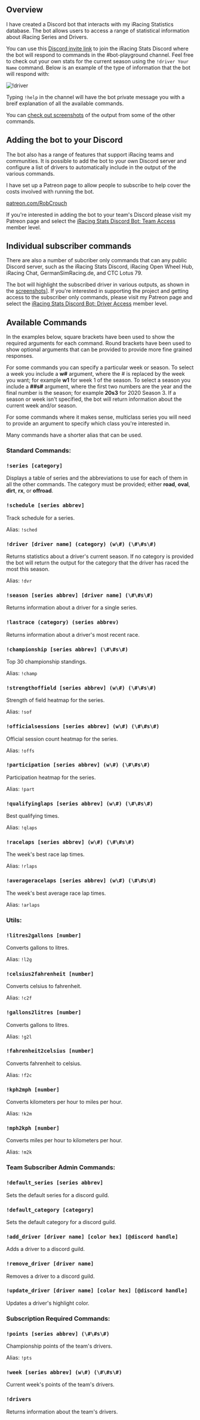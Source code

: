 ## Overview

I have created a Discord bot that interacts with my iRacing Statistics database. The bot allows users to access a range of statistical information about iRacing Series and Drivers.

You can use this [Discord invite link](https://discord.gg/AFW8BDm) to join the iRacing Stats Discord where the bot will respond to commands in the #bot-playground channel. Feel free to check out your own stats for the current season using the `!driver Your Name` command. Below is an example of the type of information that the bot will respond with:

![!driver](https://user-images.githubusercontent.com/658935/100395468-255c5300-3095-11eb-8d52-dbfa5f1a7d5c.png)

Typing `!help` in the channel will have the bot private message you with a breif explanation of all the available commands.

You can [check out screenshots](screenshots.html) of the output from some of the other commands.

## Adding the bot to your Discord

The bot also has a range of features that support iRacing teams and communities. It is possible to add the bot to your own Discord server and configure a list of drivers to automatically include in the output of the various commands.

I have set up a Patreon page to allow people to subscribe to help cover the costs involved with running the bot.

[patreon.com/RobCrouch](https://patreon.com/RobCrouch)

If you're interested in adding the bot to your team's Discord please visit my Patreon page and select the [iRacing Stats Discord Bot: Team Access](https://www.patreon.com/join/RobCrouch/checkout?rid=5846445) member level.

## Individual subscriber commands

There are also a number of subcriber only commands that can any public Discord server, such as the iRacing Stats Discord, iRacing Open Wheel Hub, iRacing Chat, GermanSimRacing.de, and CTC Lotus 79.

The bot will highlight the subscribed driver in various outputs, as shown in the [screenshots](screenshots.html)]. If you're interested in supporting the project and getting access to the subscriber only commands, please visit my Patreon page and select the [iRacing Stats Discord Bot: Driver Access](https://www.patreon.com/join/RobCrouch/checkout?rid=5846474) member level.

## Available Commands

In the examples below, square brackets have been used to show the required arguments for each command. Round brackets have been used to show optional arguments that can be provided to provide more fine grained responses.

For some commands you can specify a particular week or season. To select a week you include a **w\#** argument, where the # is replaced by the week you want; for example **w1** for week 1 of the season. To select a season you include a **\#\#s\#** argument, where the first two numbers are the year and the final number is the season; for example **20s3** for 2020 Season 3. If a season or week isn't specified, the bot will return information about the current week and/or season.

For some commands where it makes sense, multiclass series you will need to provide an argument to specify which class you're interested in.

Many commands have a shorter alias that can be used.

### Standard Commands:
### `!series [category]`
Displays a table of series and the abbreviations to use for each of them in all the other commands. The category must be provided; either **road**, **oval**, **dirt**, **rx**, or **offroad**.
### `!schedule [series abbrev]`
Track schedule for a series. 

Alias: `!sched`
### `!driver [driver name] (category) (w\#) (\#\#s\#)`
Returns statistics about a driver's current season. If no category is provided the bot will return the output for the category that the driver has raced the most this season.

Alias: `!dvr`
### `!season [series abbrev] [driver name] (\#\#s\#)`
Returns information about a driver for a single series.
### `!lastrace (category) (series abbrev)`
Returns information about a driver's most recent race.
### `!championship [series abbrev] (\#\#s\#)`
Top 30 championship standings. 

Alias: `!champ`
### `!strengthoffield [series abbrev] (w\#) (\#\#s\#)`
Strength of field heatmap for the series. 

Alias: `!sof`
### `!officialsessions [series abbrev] (w\#) (\#\#s\#)`
Official session count heatmap for the series. 

Alias: `!offs`
### `!participation [series abbrev] (w\#) (\#\#s\#)`
Participation heatmap for the series. 

Alias: `!part`
### `!qualifyinglaps [series abbrev] (w\#) (\#\#s\#)`
Best qualifying times. 

Alias: `!qlaps`
### `!racelaps [series abbrev] (w\#) (\#\#s\#)`
The week's best race lap times. 

Alias: `!rlaps`
### `!averageracelaps [series abbrev] (w\#) (\#\#s\#)`
The week's best average race lap times. 

Alias: `!arlaps`

### Utils:
### `!litres2gallons [number]`
Converts gallons to litres. 

Alias: `!l2g`
### `!celsius2fahrenheit [number]`
Converts celsius to fahrenheit. 

Alias: `!c2f`
### `!gallons2litres [number]`
Converts gallons to litres. 

Alias: `!g2l`
### `!fahrenheit2celsius [number]`
Converts fahrenheit to celsius. 

Alias: `!f2c`
### `!kph2mph [number]`
Converts kilometers per hour to miles per hour. 

Alias: `!k2m`
### `!mph2kph [number]`
Converts miles per hour to kilometers per hour. 

Alias: `!m2k`

### Team Subscriber Admin Commands:
### `!default_series [series abbrev]`
Sets the default series for a discord guild.
### `!default_category [category]`
Sets the default category for a discord guild.
### `!add_driver [driver name] [color hex] [@discord handle]`
Adds a driver to a discord guild.
### `!remove_driver [driver name]`
Removes a driver to a discord guild.
### `!update_driver [driver name] [color hex] [@discord handle]`
Updates a driver's highlight color.

### Subscription Required Commands:
### `!points [series abbrev] (\#\#s\#)`
Championship points of the team's drivers. 

Alias: `!pts`
### `!week [series abbrev] (w\#) (\#\#s\#)`
Current week's points of the team's drivers.
### `!drivers`
Returns information about the team's drivers.



